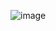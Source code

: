 ![image](https://user-images.githubusercontent.com/77121931/215798694-2edc72c3-c6db-4467-8e9a-4d737c1bf5a8.png)
